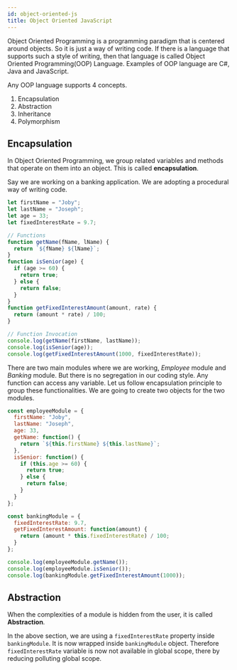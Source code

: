 ```yaml
---
id: object-oriented-js
title: Object Oriented JavaScript
---
```


Object Oriented Programming is a programming paradigm that is centered around objects. So it is just a way of writing code. If there is a language that supports such a style of writing, then that language is called Object Oriented Programming(OOP) Language. Examples of OOP language are C#, Java and JavaScript.

Any OOP language supports 4 concepts.

1. Encapsulation
2. Abstraction
3. Inheritance
4. Polymorphism

## Encapsulation

In Object Oriented Programming, we group related variables and methods that operate on them into an object. This is called **encapsulation**.

Say we are working on a banking application. We are adopting a procedural way of writing code.

```javascript
let firstName = "Joby";
let lastName = "Joseph";
let age = 33;
let fixedInterestRate = 9.7;

// Functions
function getName(fName, lName) {
  return `${fName} ${lName}`;
}
function isSenior(age) {
  if (age >= 60) {
    return true;
  } else {
    return false;
  }
}
function getFixedInterestAmount(amount, rate) {
  return (amount * rate) / 100;
}

// Function Invocation
console.log(getName(firstName, lastName));
console.log(isSenior(age));
console.log(getFixedInterestAmount(1000, fixedInterestRate));
```

There are two main modules where we are working, _Employee_ module and _Banking_ module. But there is no segregation in our coding style. Any function can access any variable. Let us follow encapsulation principle to group these functionalities. We are going to create two objects for the two modules.

```javascript
const employeeModule = {
  firstName: "Joby",
  lastName: "Joseph",
  age: 33,
  getName: function() {
    return `${this.firstName} ${this.lastName}`;
  },
  isSenior: function() {
    if (this.age >= 60) {
      return true;
    } else {
      return false;
    }
  }
};

const bankingModule = {
  fixedInterestRate: 9.7,
  getFixedInterestAmount: function(amount) {
    return (amount * this.fixedInterestRate) / 100;
  }
};

console.log(employeeModule.getName());
console.log(employeeModule.isSenior());
console.log(bankingModule.getFixedInterestAmount(1000));
```

## Abstraction

When the complexities of a module is hidden from the user, it is called **Abstraction**.

In the above section, we are using a `fixedInterestRate` property inside `bankingModule`. It is now wrapped inside `bankingModule` object. Therefore `fixedInterestRate` variable is now not available in global scope, there by reducing polluting global scope.
